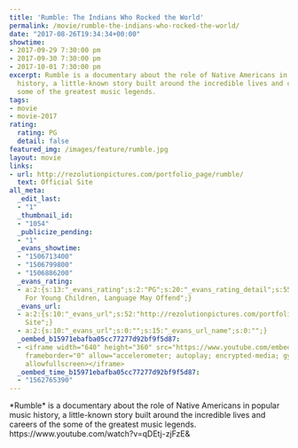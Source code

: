 ```yaml
---
title: 'Rumble: The Indians Who Rocked the World'
permalink: /movie/rumble-the-indians-who-rocked-the-world/
date: "2017-08-26T19:34:34+00:00"
showtime:
- 2017-09-29 7:30:00 pm
- 2017-09-30 7:30:00 pm
- 2017-10-01 7:30:00 pm
excerpt: Rumble is a documentary about the role of Native Americans in popular music
  history, a little-known story built around the incredible lives and careers of the
  some of the greatest music legends.
tags:
- movie
- movie-2017
rating:
  rating: PG
  detail: false
featured_img: /images/feature/rumble.jpg
layout: movie
links:
- url: http://rezolutionpictures.com/portfolio_page/rumble/
  text: Official Site
all_meta:
  _edit_last:
  - "1"
  _thumbnail_id:
  - "1054"
  _publicize_pending:
  - "1"
  _evans_showtime:
  - "1506713400"
  - "1506799800"
  - "1506886200"
  _evans_rating:
  - a:2:{s:13:"_evans_rating";s:2:"PG";s:20:"_evans_rating_detail";s:55:"Not Recommended
    For Young Children, Language May Offend";}
  _evans_url:
  - a:2:{s:10:"_evans_url";s:52:"http://rezolutionpictures.com/portfolio_page/rumble/";s:15:"_evans_url_name";s:13:"Official
    Site";}
  - a:2:{s:10:"_evans_url";s:0:"";s:15:"_evans_url_name";s:0:"";}
  _oembed_b15971ebafba05cc77277d92bf9f5d87:
  - <iframe width="640" height="360" src="https://www.youtube.com/embed/qDEtj-zjFzE?feature=oembed"
    frameborder="0" allow="accelerometer; autoplay; encrypted-media; gyroscope; picture-in-picture"
    allowfullscreen></iframe>
  _oembed_time_b15971ebafba05cc77277d92bf9f5d87:
  - "1562765390"
---
```


<div class="overview" dir="auto">*Rumble* is a documentary about the role of Native Americans in popular music history, a little-known story built around the incredible lives and careers of the some of the greatest music legends. https://www.youtube.com/watch?v=qDEtj-zjFzE&amp; </div>